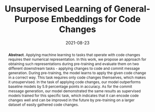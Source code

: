 ---
title: "Unsupervised Learning of General-Purpose Embeddings for Code Changes"
authors: '<i>Mikhail Pravilov, Egor Bogomolov, Yaroslav Golubev, and Timofey Bryksin</i>'
status: "published"
collection: publications
permalink: /publications/2021-08-23-code-change-embeddings
date: 2021-08-23
venue: "the proceedings of <b>MaLTeSQuE'21</b>"
pdf: 'https://arxiv.org/abs/2106.02087'
data: 'https://zenodo.org/record/5082684'
paperurl: 'https://doi.org/10.1145/3472674.3473979'
counter_id: 'C7'
level: 'Workshop'
abstract: '<p><b>Abstract</b>. Applying machine learning to tasks that operate with code changes requires their numerical representation. In this work, we propose an approach for obtaining such representations during pre-training and evaluate them on two different downstream tasks - applying changes to code and commit message generation. During pre-training, the model learns to apply the given code change in a correct way. This task requires only code changes themselves, which makes it unsupervised. In the task of applying code changes, our model outperforms baseline models by 5.9 percentage points in accuracy. As for the commit message generation, our model demonstrated the same results as supervised models trained for this specific task, which indicates that it can encode code changes well and can be improved in the future by pre-training on a larger dataset of easily gathered code changes.</p>'
---